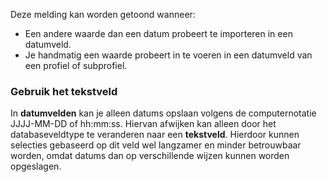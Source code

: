 Deze melding kan worden getoond wanneer:

-   Een andere waarde dan een datum probeert te importeren in een
    datumveld.
-   Je handmatig een waarde probeert in te voeren in een datumveld van
    een profiel of subprofiel.

### Gebruik het tekstveld

In **datumvelden** kan je alleen datums opslaan volgens de
computernotatie JJJJ-MM-DD of hh:mm:ss. Hiervan afwijken kan alleen door
het databaseveldtype te veranderen naar een **tekstveld**. Hierdoor
kunnen selecties gebaseerd op dit veld wel langzamer en minder
betrouwbaar worden, omdat datums dan op verschillende wijzen kunnen
worden opgeslagen.
